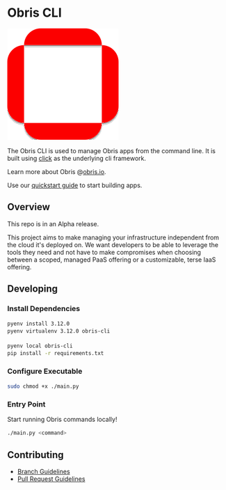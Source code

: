 # Obris CLI
![Obris logo](./assets/images/obris-logo.svg)

The Obris CLI is used to manage Obris apps from the command line. 
It is built using [click](https://click.palletsprojects.com/en/8.1.x/) 
as the underlying cli framework.  

Learn more about Obris @[obris.io](https://obris.io).

Use our [quickstart guide](https://www.obris.io/docs/quickstart) to start building apps.

## Overview

This repo is in an Alpha release. 

This project aims to make managing your infrastructure independent from the cloud it's deployed on.  We want developers 
to be able to leverage the tools they need and not have to make compromises when choosing between a scoped, managed 
PaaS offering or a customizable, terse IaaS offering.

## Developing

### Install Dependencies

```bash
pyenv install 3.12.0
pyenv virtualenv 3.12.0 obris-cli

pyenv local obris-cli
pip install -r requirements.txt
```

### Configure Executable

```bash
sudo chmod +x ./main.py
```

### Entry Point

Start running Obris commands locally!

```bash
./main.py <command>
```

## Contributing

* [Branch Guidelines](docs/contributing/branch_guidelines.md)
* [Pull Request Guidelines](./.github/PULL_REQUEST_TEMPLATE.md)

